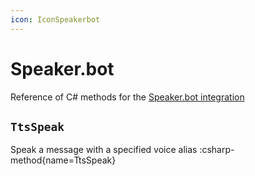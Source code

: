 ```yaml
---
icon: IconSpeakerbot
---
```


# Speaker.bot
Reference of C# methods for the [Speaker.bot integration](/config/integrations/speakerbot)

## `TtsSpeak`
Speak a message with a specified voice alias
:csharp-method{name=TtsSpeak}